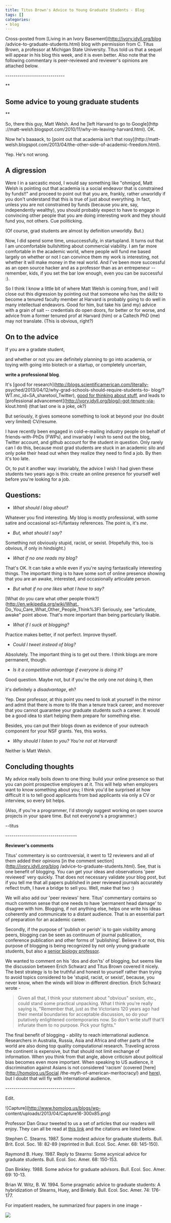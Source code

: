 ```yaml
---
title: Titus Brown's Advice to Young Graduate Students - Blog
tags: []
categories:
- blog
---
```

Cross-posted from [Living in an Ivory Basement](http://ivory.idyll.org/blog
/advice-to-graduate-students.html) blog with permission from C. Titus Brown, a
professor at Michigan State University. Titus told us that a sequel will
appear in his blog this week, and it is even better. Also note that the
following commentary is peer-reviewed and reviewer's opinions are attached
below.
<!--more-->

\-----------------------------

**

## Some advice to young graduate students

**

So, there this guy, Matt Welsh. And he [left Harvard to go to Google](http
://matt-welsh.blogspot.com/2010/11/why-im-leaving-harvard.html). OK.

Now he's baaaack, to [point out that academia isn't that rosy](http://matt-
welsh.blogspot.com/2013/04/the-other-side-of-academic-freedom.html).

Yep. He's not wrong.

## A digression

Were I in a sarcastic mood, I would say something like "ohmigod, Matt Welsh is
pointing out that academia is a social endeavor that is constrained by
funds!!" and proceed to point out that you are, frankly, rather unworldly if
you don't understand that this is true of just about everything. In fact,
unless you are not constrained by funds (because you are, say, independently
wealthy), you should probably expect to have to engage in convincing other
people that you are doing interesting work and they should fund you, not
others. Cue politicking.

(Of course, grad students are almost by definition unworldly. But.)

Now, I did spend some time, unsuccessfully, in startupland. It turns out that
I am uncomfortable bullshitting about commercial viability. I am far more
comfortable in the academic world, where people will fund me based largely on
whether or not I can convince them my work is interesting, not whether it will
make money in the real world. And I've been more successful as an open source
hacker and as a professor than as an entrepeneur -- remember, kids, if you set
the bar low enough, even you can be successful :).

So I think I know a little bit of where Matt Welsh is coming from, and I will
close out this digression by pointing out that someone who has the skillz to
become a tenured faculty member at Harvard is probably going to do well in
many intellectual endeavors. Good for him, but take his (and my) advice with a
grain of salt -- credentials do open doors, for better or for worse, and
advice from a former tenured prof at Harvard (him) or a Caltech PhD (me) may
not translate. (This is obvious, right?)

## On to the advice

If you are a gradate student,

and whether or not you are definitely planning to go into academia, or toying
with going into biotech or a startup, or completely uncertain,

**write a professional blog**.

It's [good for research](http://blogs.scientificamerican.com/literally-
psyched/2013/04/12/why-grad-schools-should-require-students-to-
blog/?WT.mc_id=SA_sharetool_Twitter), [good for thinking about
stuff](http://ivory.idyll.org/blog/why-i-blog-2013-version.html), and leads to
[professional advancement](http://ivory.idyll.org/blog/i-got-tenure-via-
klout.html) (that last one is a joke, ok?)

But seriously, it gives someone something to look at beyond your (no doubt
very limited) CV/resume.

I have recently been engaged in cold-e-mailing industry people on behalf of
friends-with-PhDs (FWPs), and invariably I wish to send out the blog, Twitter
account, and github account for the student in question. Only rarely can I do
this, because most grad students are stuck in an academic silo and only poke
their head out when they realize they need to find a job. By then it's too
late.

Or, to put it another way: invariably, the advice I wish I had given these
students two years ago is this: create an online presence for yourself well
before you're looking for a job.

## Questions:

* _What should I blog about?_

Whatever you find interesting. My blog is mostly professional, with some
satire and occasional sci-fi/fantasy references. The point is, it's _me_.

* _But, what should I say?_

Something not obviously stupid, racist, or sexist. (Hopefully this, too is
obvious, if only in hindsight.)

* _What if no one reads my blog?_

That's OK. It can take a while even if you're saying fantastically interesting
things. The important thing is to have some sort of online presence showing
that you are an awake, interested, and occasionally articulate person.

* _But what if no one likes what I have to say?_

[What do you care what other people think?](http://en.wikipedia.org/wiki/What_
Do_You_Care_What_Other_People_Think%3F) Seriously, see "articulate, awake"
point above. That's more important than being particularly likable.

* _What if I suck at blogging?_

Practice makes better, if not perfect. Improve thyself.

* _Could I tweet instead of blog?_

Absolutely. The important thing is to get out there. I think blogs are more
permanent, though.

* _Is it a competitive advantage if everyone is doing it?_

Good question. Maybe not, but if you're the only one _not_ doing it, then

it's definitely a _disadvantage_, eh?

Yep. Dear professor, at this point you need to look at yourself in the mirror
and admit that there is more to life than a tenure track career, and moreover
that you cannot guarantee your graduate students such a career. It would be a
good idea to start helping them prepare for something else.

Besides, you can put their blogs down as evidence of your outreach component
for your NSF grants. Yes, this works.

* _Why should I listen to you? You're not at Harvard!_

Neither is Matt Welsh.

## Concluding thoughts

My advice really boils down to one thing: build your online presence so that
you can point prospective employers at it. This will help when employers want
to know something about you; I think you'd be surprised at how difficult it is
to tell good applicants from bad applicants via only a CV or interview, so
every bit helps.

(Also, if you're a programmer, I'd strongly suggest working on open source
projects in your spare time. But not everyone's a programmer.)

\--titus

\-----------------------------------

**Reviewer's comments**

Titus' commentary is so controversial, it went to 12 reviewers and all of them
added their opinions [in the comment section](http://ivory.idyll.org/blog
/advice-to-graduate-students.html). See, that is one benefit of blogging. You
can get your ideas and observations 'peer reviewed' very quickly. That does
not necessary validate your blog post, but if you tell me that all papers
published in peer reviewed journals accurately reflect truth, I have a bridge
to sell you. Well, make that two :)

We will also add our 'peer reviews' here. Titus' commentary contains so much
common sense that one needs to have 'permanent head damage' to disagree with
him. Blogging, if not anything else, helps one write his ideas coherently and
communicate to a distant audience. That is an essential part of preparation
for an academic career.

Secondly, if the purpose of 'publish or perish' is to gain visibility among
peers, blogging can be seen as continuum of journal publication, conference
publication and other forms of 'publishing'. Believe it or not, this purpose
of blogging is being recognized by not only young graduate students, but also
a [senior biology professor](http://judgestarling.tumblr.com/).

We wanted to comment on his 'dos and don'ts' of blogging, but seems like the
discussion between Erich Schwarz and Titus Brown covered it nicely. The best
strategy is to be truthful and honest to yourself rather than trying to avoid
topics considered to be 'stupid, racist, or sexist', because, you never know,
when the winds will blow in different direction. Erich Schwarz wrote -

> Given all that, I think your statement about "obvious" sexism, etc., could
stand some practical unpacking. What I think you're really saying is,
"Remember that, just as the Victorians 120 years ago had their mental
boundaries for acceptable discussion, so do your putatively enlightened
contemporaries now. So don't write stuff that'll infuriate them to no purpose.
Pick your fights."

The final benefit of blogging - ability to reach international audience.
Researchers in Australia, Russia, Asia and Africa and other parts of the world
are also doing top quality computational research. Traveling across the
continent is expensive, but that should not limit exchange of information.
When you think from that angle, above criticism about political bias becomes
even more important. When speaking to US audience, it discrimination against
Asians is not considered 'racism' (covered [here](http://homolog.us/Social
/the-myth-of-american-meritocracy/) and
[here](https://news.ycombinator.com/item?id=5603782)), but I doubt that will
fly with international audience.

\----------------------------------

Edit.

![Capture](http://www.homolog.us/blogs/wp-
content/uploads/2013/04/Capture16-300x85.png)

Professor Dan Graur tweeted to us a set of articles that our readers will
enjoy. They can all be read at [this
link](http://nsm.uh.edu/~dgraur/ArticlesPDFs/ModestAdviceGradStudents.pdf) and
the citations are listed below.

Stephen C. Stearns. 1987. Some modest advice for graduate students. Bull.
Brit. Ecol. Soc. 18: 82-89 (reprinted in Bull. Ecol. Soc. Amer. 68: 145-150).

Raymond B. Huey. 1987. Reply to Stearns: Some acynical advice for graduate
students. Bull. Ecol. Soc. Amer. 68: 150-153.

Dan Binkley. 1988. Some advice for graduate advisors. Bull. Ecol. Soc. Amer.
69: 10-13.

Brian W. Witz, B. W. 1994. Some pragmatic advice to graduate students: A
hybridization of Stearns, Huey, and Binkely. Bull. Ecol. Soc. Amer. 74:
176-177.

For impatient readers, he summarized four papers in one image -

![](https://pbs.twimg.com/media/BI_MGO5CcAA2k36.jpg)

